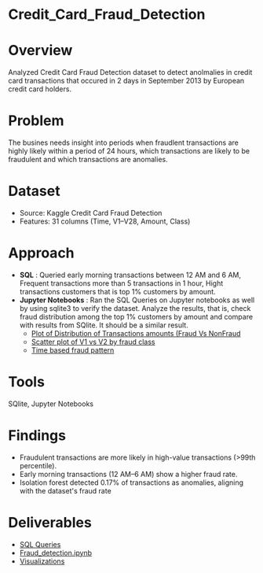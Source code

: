 # Credit_Card_Fraud_Detection

# Overview
Analyzed Credit Card Fraud Detection dataset to detect anolmalies in credit card transactions that occured in 2 days in September 2013 by European credit card holders.

# Problem
The busines needs insight into periods when fraudlent transactions are highly likely within a period of 24 hours, which transactions are likely to be fraudulent and which transactions are anomalies.

# Dataset
- Source: Kaggle Credit Card Fraud Detection
- Features: 31 columns (Time, V1–V28, Amount, Class)

# Approach
- **SQL** : Queried early morning transactions between 12 AM and 6 AM, Frequent transactions more than 5 transactions in 1 hour, Hight transactions customers that is top 1% customers by amount.
- **Jupyter Notebooks** : Ran the SQL Queries on Jupyter notebooks as well by using sqlite3 to verify the dataset. Analyze the results, that is, check fraud distribution among the top 1% customers by amount and compare with results from SQlite. It should be a similar result.
  - [Plot of Distribution of Transactions amounts (Fraud Vs NonFraud](Visualizations/Jupyter%20visualizations/Distribution%20of%20Transactions%20amounts%20(Fraud%20Vs%20NonFraud).png)
  - [Scatter plot of V1 vs V2 by fraud class](Visualizations/Jupyter%20visualizations/ScatterplotofV1vsV2byfraudclass.png)
  - [Time based fraud pattern](Visualizations/Jupyter%20visualizations/Transaction%20Time%20Distribution%20(Fraud%20vs%20Non%20Fraud).png)
                        
# Tools
SQlite, Jupyter Notebooks

# Findings
- Fraudulent transactions are more likely in high-value transactions (>99th percentile).
- Early morning transactions (12 AM–6 AM) show a higher fraud rate.
- Isolation forest detected 0.17% of transactions as anomalies, aligning with the dataset's fraud rate

# Deliverables
- [SQL Queries](SQL%20Scripts/Fraud%20Detection%20SQL%20queries.md)
- [Fraud_detection.ipynb](fraud_detection.ipynb)
- [Visualizations](Visualizations)
